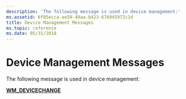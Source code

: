 ```yaml
---
description: 'The following message is used in device management:'
ms.assetid: 6f05ecca-ae59-49aa-b423-676045972c1d
title: Device Management Messages
ms.topic: reference
ms.date: 05/31/2018
---
```


# Device Management Messages

The following message is used in device management:

<dl>

[**WM\_DEVICECHANGE**](wm-devicechange.md)  
</dl>

 

 



